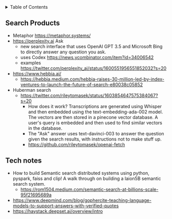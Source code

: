<!-- START doctoc generated TOC please keep comment here to allow auto update -->
<!-- DON'T EDIT THIS SECTION, INSTEAD RE-RUN doctoc TO UPDATE -->
<details>
<summary>Table of Contents</summary>

- [Search Products](#search-products)
- [Tech notes](#tech-notes)

</details>
<!-- END doctoc generated TOC please keep comment here to allow auto update -->


## Search Products

- Metaphor https://metaphor.systems/
- https://perplexity.ai Ask
	- new search interface that uses OpenAI GPT 3.5 and Microsoft Bing to directly answer any question you ask.
	- uses Codex https://news.ycombinator.com/item?id=34006542
	- examples https://twitter.com/perplexity_ai/status/1600551956551852032?s=20
- https://www.hebbia.ai/
	- https://hebbia.medium.com/hebbia-raises-30-million-led-by-index-ventures-to-launch-the-future-of-search-e80038c05852
- Huberman search
	- https://twitter.com/rileytomasek/status/1603854647575384067?s=20
		- How does it work? Transcriptions are generated using Whisper and then embedded using the text-embedding-ada-002 model. The vectors are then stored in a pinecone vector database. A user's query is embedded and then used to find similar vectors in the database.
		- The "Ask" answer uses text-davinci-003 to answer the question given the search results, with instructions not to make stuff up.
		- https://github.com/rileytomasek/openai-fetch

## Tech notes

- How to build Semantic search distributed systems using python, pyspark, faiss and clip! A walk through on building a laion5B semantic search system.
	- https://rom1504.medium.com/semantic-search-at-billions-scale-95f21695689a
- https://www.deepmind.com/blog/gophercite-teaching-language-models-to-support-answers-with-verified-quotes
- https://haystack.deepset.ai/overview/intro 